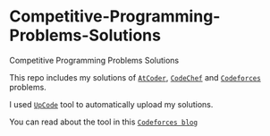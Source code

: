 # Competitive-Programming-Problems-Solutions
Competitive Programming Problems Solutions


This repo includes my solutions of [`AtCoder`](https://atcoder.jp/users/MoustafaMohamed), [`CodeChef`](https://www.codechef.com/users/m0d4) and [`Codeforces`](https://codeforces.com/profile/Moustafa) problems.

I used [`UpCode`](https://github.com/crapthecoder/UpCode) tool to automatically upload my solutions.

You can read about the tool in this [`Codeforces blog`](https://codeforces.com/blog/entry/103432)

